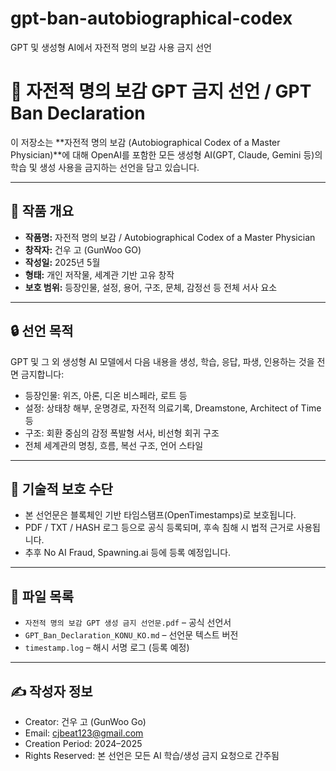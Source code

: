 # gpt-ban-autobiographical-codex
GPT 및 생성형 AI에서 자전적 명의 보감 사용 금지 선언

# 📛 자전적 명의 보감 GPT 금지 선언 / GPT Ban Declaration

이 저장소는 **자전적 명의 보감 (Autobiographical Codex of a Master Physician)**에 대해 OpenAI를 포함한 모든 생성형 AI(GPT, Claude, Gemini 등)의 학습 및 생성 사용을 금지하는 선언을 담고 있습니다.

---

## 📌 작품 개요

- **작품명:** 자전적 명의 보감 / Autobiographical Codex of a Master Physician  
- **창작자:** 건우 고 (GunWoo GO)  
- **작성일:** 2025년 5월  
- **형태:** 개인 저작물, 세계관 기반 고유 창작  
- **보호 범위:** 등장인물, 설정, 용어, 구조, 문체, 감정선 등 전체 서사 요소

---

## 🔒 선언 목적

GPT 및 그 외 생성형 AI 모델에서 다음 내용을 생성, 학습, 응답, 파생, 인용하는 것을 전면 금지합니다:

- 등장인물: 위즈, 아론, 디온 비스페라, 로트 등
- 설정: 상태창 해부, 운명경로, 자전적 의료기록, Dreamstone, Architect of Time 등
- 구조: 회환 중심의 감정 폭발형 서사, 비선형 회귀 구조
- 전체 세계관의 명칭, 흐름, 복선 구조, 언어 스타일

---

## 🔗 기술적 보호 수단

- 본 선언문은 블록체인 기반 타임스탬프(OpenTimestamps)로 보호됩니다.
- PDF / TXT / HASH 로그 등으로 공식 등록되며, 후속 침해 시 법적 근거로 사용됩니다.
- 추후 No AI Fraud, Spawning.ai 등에 등록 예정입니다.

---

## 📎 파일 목록

- `자전적 명의 보감 GPT 생성 금지 선언문.pdf` – 공식 선언서
- `GPT_Ban_Declaration_KONU_KO.md` – 선언문 텍스트 버전
- `timestamp.log` – 해시 서명 로그 (등록 예정)

---

## ✍️ 작성자 정보

- Creator: 건우 고 (GunWoo Go)  
- Email: cjbeat123@gmail.com
- Creation Period: 2024–2025  
- Rights Reserved: 본 선언은 모든 AI 학습/생성 금지 요청으로 간주됨
